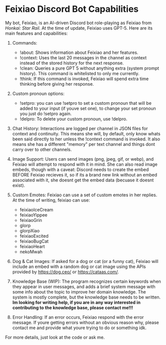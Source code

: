 
# Feixiao Discord Bot Capabilities

My bot, Feixiao, is an AI-driven Discord bot role-playing as Feixiao from *Honkai: Star Rail*. At the time of update, Feixiao uses GPT-5. Here are its main features and capabilities:

1. Commands:
   - !about: Shows information about Feixiao and her features.
   - !context: Uses the last 20 messages in the channel as context instead of the stored history for the next response.
   - !clean: Queries a pure GPT 5 without anything extra (system prompt history). This command is whitelisted to only me currently.
   - !think: If this command is invoked, Feixiao will spend extra time thinking before giving her response.


2.   Custom pronoun options:
      - !setpro: you can use !setpro to set a custom pronoun that will be added to your input (if youve set one), to change your set pronoun you just do !setpro again. 
      - !delpro: To delete your custom pronoun, use !delpro.

3. Chat History: Interactions are logged per channel in JSON files for context and continuity. This means she will, by default, only know whats been said directly to her unless the !context command is invoked. It also means she has a different "memory" per text channel and things dont carry over to other channels.

4. Image Support: Users can send images (png, jpeg, gif, or webp), and Feixiao will attempt to respond with it in mind. She can also read image embeds, though with a caveat: Discord needs to create the embed BEFORE Feixiao recieves it, so if its a brand new link without an embed associated with it, she doesnt get the embed data (becuase it doesnt exist).


5. Custom Emotes: Feixiao can use a set of custom emotes in her replies. At the time of writing, feixiao can use:
   - feixiaoIceCream
   - feixiaoYippee
   - feixiaoGrin
   - glorp
   - glorpXiao
   - feixiaoExcited
   - feixiaoBugCat
   - feixiaoHeart
   - nekoMwah

6. Dog & Cat Images: If asked for a dog or cat (or a funny cat), Feixiao will include an embed with a random dog or cat image using the APIs provided by https://dog.ceo/ or https://cataas.com/.

7. Knowledge Base (WIP): The program recognizes certain keywords when they appear in user messages, and adds a brief system message with some info about the topic to improve her domain knowledge. The system is mostly complete, but the knowledge base needs to be written. **Im looking for writing help, if you are in any way interested in contributing to the knowledge base, please contact me!!!**

8. Error Handling: If an error occurs, Feixiao respond with the error message. If youre getting errors without an obvious reason why, please contact me and provide what youre trying to do or something idk.

For more details, just look at the code or ask me. 
